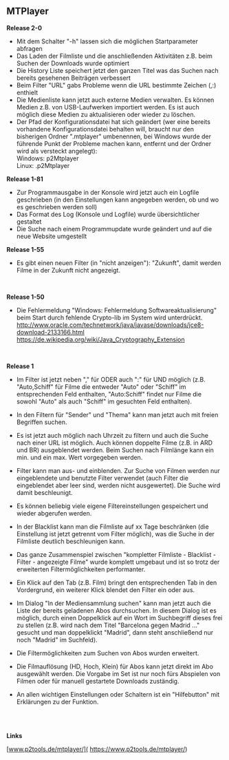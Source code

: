 ## MTPlayer



**Release 2-0**

* Mit dem Schalter "-h" lassen sich die möglichen Startparameter abfragen
* Das Laden der Filmliste und die anschließenden Aktivitäten z.B. beim Suchen der Downloads wurde optimiert
* Die History Liste speichert jetzt den ganzen Titel was das Suchen nach bereits gesehenen Beiträgen verbessert
* Beim Filter "URL" gabs Probleme wenn die URL bestimmte Zeichen (,:) enthielt
* Die Medienliste kann jetzt auch externe Medien verwalten. Es können Medien z.B. von USB-Laufwerken importiert werden. Es ist auch möglich diese Medien zu aktualisieren oder wieder zu löschen.
* Der Pfad der Konfigurationsdatei hat sich geändert (wer eine bereits vorhandene Konfigurationsdatei behalten will, braucht nur den bisherigen Ordner ".mtplayer" umbenennen, bei Windows wurde der führende Punkt der Probleme machen kann, entfernt und der Ordner wird als versteckt angelegt):  
Windows: p2Mtplayer  
Linux: .p2Mtplayer


**Release 1-81**

* Zur Programmausgabe in der Konsole wird jetzt auch ein Logfile geschrieben (in den Einstellungen kann angegeben werden, ob und wo es geschrieben werden soll)
* Das Format des Log (Konsole und Logfile) wurde übersichtlicher gestaltet
* Die Suche nach einem Programmupdate wurde geändert und auf die neue Website umgestellt


**Release 1-55**

* Es gibt einen neuen Filter (in "nicht anzeigen"): "Zukunft", damit werden Filme in der Zukunft nicht angezeigt.


<br />

**Release 1-50**

* Die Fehlermeldung "Windows: Fehlermeldung Softwareaktualisierung" beim Start durch fehlende Crypto-lib im System wird unterdrückt.  
http://www.oracle.com/technetwork/java/javase/downloads/jce8-download-2133166.html  
https://de.wikipedia.org/wiki/Java_Cryptography_Extension


<br />

**Release 1**

* Im Filter ist jetzt neben "," für ODER auch ":" für UND möglich (z.B. "Auto,Schiff" für Filme die entweder "Auto" oder "Schiff" im entsprechenden Feld enthalten, "Auto:Schiff" findet nur Filme die sowohl "Auto" als auch "Schiff" im gesuchten Feld enthalten).

* In den Filtern für "Sender" und "Thema" kann man jetzt auch mit freien Begriffen suchen.

* Es ist jetzt auch möglich nach Uhrzeit zu filtern und auch die Suche nach einer URL ist möglich. Auch können doppelte Filme (z.B. in ARD und BR) ausgeblendet werden. Beim Suchen nach Filmlänge kann ein min. und ein max. Wert vorgegeben werden.

* Filter kann man aus- und einblenden. Zur Suche von Filmen werden nur eingeblendete und benutzte Filter verwendet (auch Filter die eingeblendet aber leer sind, werden nicht ausgewertet). Die Suche wird damit beschleunigt.
  
* Es können beliebig viele eigene Filtereinstellungen gespeichert und wieder abgerufen werden.

* In der Blacklist kann man die Filmliste auf xx Tage beschränken (die Einstellung ist jetzt getrennt vom Filter möglich), was die Suche in der Filmliste deutlich beschleunigen kann.

* Das ganze Zusammenspiel zwischen "kompletter Filmliste - Blacklist - Filter - angezeigte Filme" wurde komplett umgebaut und ist so trotz der erweiterten Filtermöglichkeiten performanter.

* Ein Klick auf den Tab (z.B. Film) bringt den entsprechenden Tab in den Vordergrund, ein weiterer Klick blendet den Filter ein oder aus.

* Im Dialog "In der Mediensammlung suchen" kann man jetzt auch die Liste der bereits geladenen Abos durchsuchen. In diesem Dialog ist es möglich, durch einen Doppelklick auf ein Wort im Suchbegriff dieses frei zu stellen (z.B. wird nach dem Titel "Barcelona gegen Madrid ..." gesucht und man doppelklickt "Madrid", dann steht anschließend nur noch "Madrid" im Suchfeld).

* Die Filtermöglichkeiten zum Suchen von Abos wurden erweitert.

* Die Filmauflösung (HD, Hoch, Klein) für Abos kann jetzt direkt im Abo ausgewählt werden. Die Vorgabe im Set ist nur noch fürs Abspielen von Filmen oder für manuell gestartete Downloads zuständig.

* An allen wichtigen Einstellungen oder Schaltern ist ein "Hilfebutton" mit Erklärungen zu der Funktion.



<br />
<br />

**Links**

[www.p2tools.de/mtplayer/]( https://www.p2tools.de/mtplayer/)
